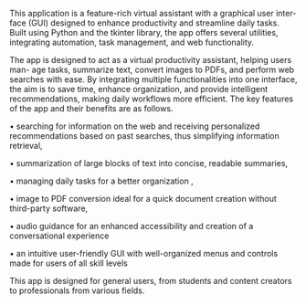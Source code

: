 This application is a feature-rich virtual assistant with a graphical user inter-
face (GUI) designed to enhance productivity and streamline daily tasks. Built
using Python and the tkinter library, the app offers several utilities, integrating
automation, task management, and web functionality.

The app is designed to act as a virtual productivity assistant, helping users man-
age tasks, summarize text, convert images to PDFs, and perform web searches
with ease. By integrating multiple functionalities into one interface, the aim is
to save time, enhance organization, and provide intelligent recommendations,
making daily workflows more efficient.
The key features of the app and their benefits are as follows.

• searching for information on the web and receiving personalized recommendations based on past searches, thus simplifying information retrieval,

• summarization of large blocks of text into concise, readable summaries,

• managing daily tasks for a better organization ,

• image to PDF conversion ideal for a quick document creation without
third-party software,

• audio guidance for an enhanced accessibility and creation of a conversational experience

• an intuitive user-friendly GUI with well-organized menus and controls
made for users of all skill levels

This app is designed for general users, from students and content creators to
professionals from various fields.
